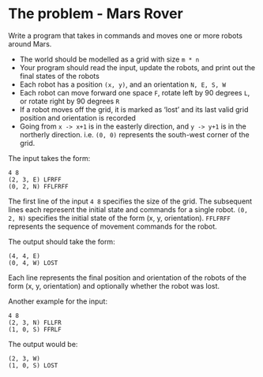 # The problem - Mars Rover
Write a program that takes in commands and moves one or more robots around Mars.
- The world should be modelled as a grid with size `m * n`
- Your program should read the input, update the robots, and print out the final states of the robots
- Each robot has a position `(x, y)`, and an orientation `N, E, S, W`
- Each robot can move forward one space `F`, rotate left by 90 degrees `L`, or rotate right by 90 degrees `R`
- If a robot moves off the grid, it is marked as ‘lost’ and its last valid grid position and orientation is recorded
- Going from `x -> x+1` is in the easterly direction, and `y -> y+1` is in the northerly direction. i.e. `(0, 0)` represents the south-west corner of the grid.

The input takes the form:
```
4 8
(2, 3, E) LFRFF
(0, 2, N) FFLFRFF
```

The first line of the input `4 8` specifies the size of the grid. The subsequent lines each represent the initial state and commands for a single robot. `(0, 2, N)` specifies the initial state of the form (x, y, orientation). `FFLFRFF` represents the sequence of movement commands for the robot.

The output should take the form:
```
(4, 4, E)
(0, 4, W) LOST
```

Each line represents the final position and orientation of the robots of the form (x, y, orientation) and optionally whether the robot was lost.

Another example for the input:
```
4 8
(2, 3, N) FLLFR
(1, 0, S) FFRLF
```
The output would be:
```
(2, 3, W)
(1, 0, S) LOST
```
